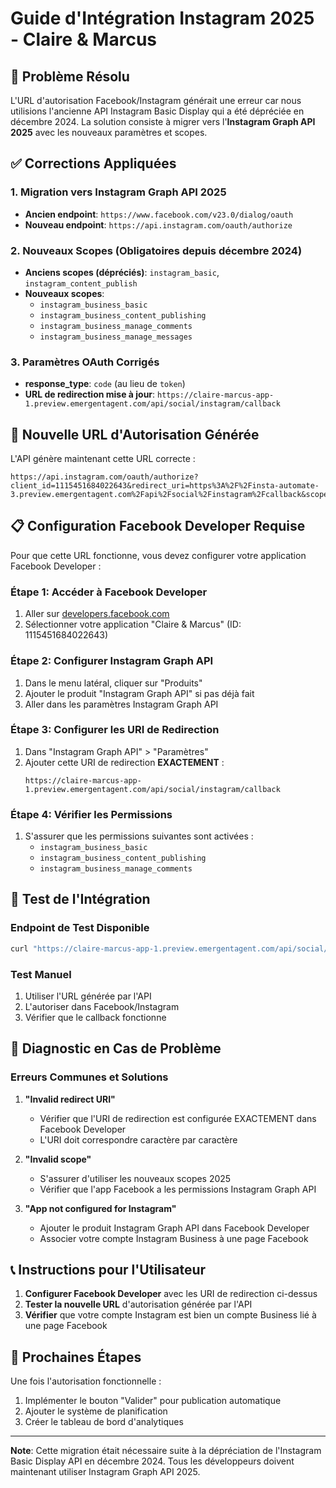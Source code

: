 # Guide d'Intégration Instagram 2025 - Claire & Marcus

## 🎯 Problème Résolu

L'URL d'autorisation Facebook/Instagram générait une erreur car nous utilisions l'ancienne API Instagram Basic Display qui a été dépréciée en décembre 2024. La solution consiste à migrer vers l'**Instagram Graph API 2025** avec les nouveaux paramètres et scopes.

## ✅ Corrections Appliquées

### 1. Migration vers Instagram Graph API 2025
- **Ancien endpoint**: `https://www.facebook.com/v23.0/dialog/oauth`
- **Nouveau endpoint**: `https://api.instagram.com/oauth/authorize`

### 2. Nouveaux Scopes (Obligatoires depuis décembre 2024)
- **Anciens scopes (dépréciés)**: `instagram_basic`, `instagram_content_publish`
- **Nouveaux scopes**: 
  - `instagram_business_basic`
  - `instagram_business_content_publishing`
  - `instagram_business_manage_comments`
  - `instagram_business_manage_messages`

### 3. Paramètres OAuth Corrigés
- **response_type**: `code` (au lieu de `token`)
- **URL de redirection mise à jour**: `https://claire-marcus-app-1.preview.emergentagent.com/api/social/instagram/callback`

## 🔗 Nouvelle URL d'Autorisation Générée

L'API génère maintenant cette URL correcte :

```
https://api.instagram.com/oauth/authorize?client_id=1115451684022643&redirect_uri=https%3A%2F%2Finsta-automate-3.preview.emergentagent.com%2Fapi%2Fsocial%2Finstagram%2Fcallback&scope=instagram_business_basic%2Cinstagram_business_content_publishing%2Cinstagram_business_manage_comments%2Cinstagram_business_manage_messages&response_type=code&state=RANDOM_STATE
```

## 📋 Configuration Facebook Developer Requise

Pour que cette URL fonctionne, vous devez configurer votre application Facebook Developer :

### Étape 1: Accéder à Facebook Developer
1. Aller sur [developers.facebook.com](https://developers.facebook.com)
2. Sélectionner votre application "Claire & Marcus" (ID: 1115451684022643)

### Étape 2: Configurer Instagram Graph API
1. Dans le menu latéral, cliquer sur "Produits"
2. Ajouter le produit "Instagram Graph API" si pas déjà fait
3. Aller dans les paramètres Instagram Graph API

### Étape 3: Configurer les URI de Redirection
1. Dans "Instagram Graph API" > "Paramètres"
2. Ajouter cette URI de redirection **EXACTEMENT** :
   ```
   https://claire-marcus-app-1.preview.emergentagent.com/api/social/instagram/callback
   ```

### Étape 4: Vérifier les Permissions
1. S'assurer que les permissions suivantes sont activées :
   - `instagram_business_basic`
   - `instagram_business_content_publishing`
   - `instagram_business_manage_comments`

## 🧪 Test de l'Intégration

### Endpoint de Test Disponible
```bash
curl "https://claire-marcus-app-1.preview.emergentagent.com/api/social/instagram/test-auth"
```

### Test Manuel
1. Utiliser l'URL générée par l'API
2. L'autoriser dans Facebook/Instagram
3. Vérifier que le callback fonctionne

## 🔧 Diagnostic en Cas de Problème

### Erreurs Communes et Solutions

1. **"Invalid redirect URI"**
   - Vérifier que l'URI de redirection est configurée EXACTEMENT dans Facebook Developer
   - L'URI doit correspondre caractère par caractère

2. **"Invalid scope"**
   - S'assurer d'utiliser les nouveaux scopes 2025
   - Vérifier que l'app Facebook a les permissions Instagram Graph API

3. **"App not configured for Instagram"**
   - Ajouter le produit Instagram Graph API dans Facebook Developer
   - Associer votre compte Instagram Business à une page Facebook

## 📞 Instructions pour l'Utilisateur

1. **Configurer Facebook Developer** avec les URI de redirection ci-dessus
2. **Tester la nouvelle URL** d'autorisation générée par l'API
3. **Vérifier** que votre compte Instagram est bien un compte Business lié à une page Facebook

## 🚀 Prochaines Étapes

Une fois l'autorisation fonctionnelle :
1. Implémenter le bouton "Valider" pour publication automatique
2. Ajouter le système de planification
3. Créer le tableau de bord d'analytiques

---

**Note**: Cette migration était nécessaire suite à la dépréciation de l'Instagram Basic Display API en décembre 2024. Tous les développeurs doivent maintenant utiliser Instagram Graph API 2025.